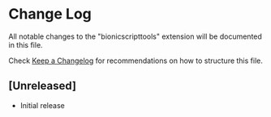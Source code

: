 # Change Log

All notable changes to the "bionicscripttools" extension will be documented in this file.

Check [Keep a Changelog](http://keepachangelog.com/) for recommendations on how to structure this file.

## [Unreleased]

- Initial release